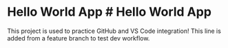 # Hello World App # Hello World App
This project is used to practice GitHub and VS Code integration!
This line is added from a feature branch to test dev workflow.
